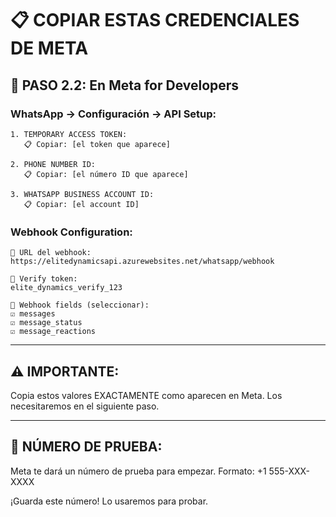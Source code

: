 # 📋 COPIAR ESTAS CREDENCIALES DE META

## 🔑 PASO 2.2: En Meta for Developers

### WhatsApp → Configuración → API Setup:

```
1. TEMPORARY ACCESS TOKEN:
   📋 Copiar: [el token que aparece]
   
2. PHONE NUMBER ID: 
   📋 Copiar: [el número ID que aparece]
   
3. WHATSAPP BUSINESS ACCOUNT ID:
   📋 Copiar: [el account ID]
```

### Webhook Configuration:
```
📍 URL del webhook: 
https://elitedynamicsapi.azurewebsites.net/whatsapp/webhook

📍 Verify token:
elite_dynamics_verify_123

📍 Webhook fields (seleccionar):
☑️ messages
☑️ message_status
☑️ message_reactions
```

---

## ⚠️ IMPORTANTE:
Copia estos valores EXACTAMENTE como aparecen en Meta.
Los necesitaremos en el siguiente paso.

---

## 📱 NÚMERO DE PRUEBA:
Meta te dará un número de prueba para empezar.
Formato: +1 555-XXX-XXXX

¡Guarda este número! Lo usaremos para probar.
